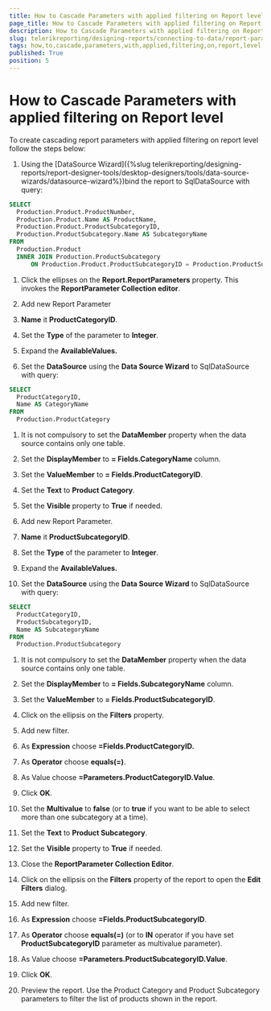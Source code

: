 ```yaml
---
title: How to Cascade Parameters with applied filtering on Report level
page_title: How to Cascade Parameters with applied filtering on Report level 
description: How to Cascade Parameters with applied filtering on Report level
slug: telerikreporting/designing-reports/connecting-to-data/report-parameters/how-to-cascade-parameters-with-applied-filtering-on-report-level
tags: how,to,cascade,parameters,with,applied,filtering,on,report,level
published: True
position: 5
---
```


# How to Cascade Parameters with applied filtering on Report level

To create cascading report parameters with applied filtering on report level follow the steps below:    	

1. Using the [DataSource Wizard]({%slug telerikreporting/designing-reports/report-designer-tools/desktop-designers/tools/data-source-wizards/datasource-wizard%})bind the report to SqlDataSource with query:
	
  ````SQL
SELECT
	Production.Product.ProductNumber,
	Production.Product.Name AS ProductName,
	Production.Product.ProductSubcategoryID,
	Production.ProductSubcategory.Name AS SubcategoryName
FROM
	Production.Product
	INNER JOIN Production.ProductSubcategory
		ON Production.Product.ProductSubcategoryID = Production.ProductSubcategory.ProductSubcategoryID
````

1. Click the ellipses on the __Report.ReportParameters__  property. This invokes the __ReportParameter Collection editor__.

1. Add new Report Parameter

1.  __Name__  it __ProductCategoryID__.

1. Set the __Type__  of the parameter to __Integer__.

1. Expand the __AvailableValues.__  

1. Set the __DataSource__  using the __Data Source Wizard__  to SqlDataSource with query:

	
  ````SQL
SELECT
	ProductCategoryID,
	Name AS CategoryName
FROM
	Production.ProductCategory
````

1. It is not compulsory to set the __DataMember__  property when the data source contains only one table.

1. Set the __DisplayMember__  to __= Fields.CategoryName__  column.

1. Set the __ValueMember__  to __= Fields.ProductCategoryID__.

1. Set the __Text__  to __Product Category__.

1. Set the __Visible__  property to __True__  if needed.

1. Add new Report Parameter.

1.  __Name__  it __ProductSubcategoryID__.

1. Set the __Type__  of the parameter to __Integer__.

1. Expand the __AvailableValues.__  

1. Set the __DataSource__  using the __Data Source Wizard__  to SqlDataSource with query:
	
  ````SQL
SELECT
	ProductCategoryID,
	ProductSubcategoryID,
	Name AS SubcategoryName
FROM
	Production.ProductSubcategory
````

1. It is not compulsory to set the __DataMember__  property when the data source contains only one table.

1. Set the __DisplayMember__  to __= Fields.SubcategoryName__  column.

1. Set the __ValueMember__  to __= Fields.ProductSubcategoryID__.

1. Click on the ellipsis on the __Filters__  property.

1. Add new filter.

1. As __Expression__  choose __=Fields.ProductCategoryID.__  

1. As __Operator__  choose __equals(=)__.

1. As Value choose __=Parameters.ProductCategoryID.Value__.

1. Click __OK__.

1. Set the __Multivalue__  to __false__ (or to __true__  if you want to be able to select more than one subcategory at a time).

1. Set the __Text__  to __Product Subcategory__.

1. Set the __Visible__  property to __True__  if needed.

1. Close the __ReportParameter Collection Editor__.

1. Click on the ellipsis on the __Filters__  property of the report to open the __Edit Filters__  dialog.

1. Add new filter.

1. As __Expression__  choose __=Fields.ProductSubcategoryID__.

1. As __Operator__  choose __equals(=)__  (or to __IN__  operator if you have set __ProductSubcategoryID__  parameter as multivalue parameter).

1. As Value choose __=Parameters.ProductSubcategoryID.Value__.

1. Click __OK__.

1. Preview the report. Use the Product Category and Product Subcategory parameters to filter the list of products shown in the report.
